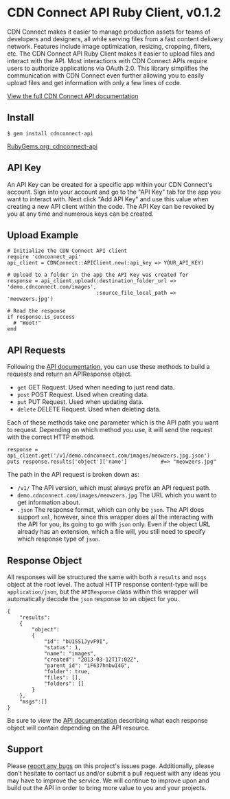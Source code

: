 # CDN Connect API Ruby Client, v0.1.2

CDN Connect makes it easier to manage production assets for teams of developers and designers, all while serving files from a fast content delivery network. Features include image optimization, resizing, cropping, filters, etc. The CDN Connect API Ruby Client makes it easier to upload files and interact with the API. Most interactions with CDN Connect APIs require users to authorize applications via OAuth 2.0. This library simplifies the communication with CDN Connect even further allowing you to easily upload files and get information with only a few lines of code.

[View the full CDN Connect API documentation](http://api.cdnconnect.com/)

## Install

    $ gem install cdnconnect-api

[RubyGems.org: cdnconnect-api](https://rubygems.org/gems/cdnconnect-api)


## API Key

An API Key can be created for a specific app within your CDN Connect's account. Sign into your account and go to the "API Key" tab for the app you want to interact with. Next click "Add API Key" and use this value when creating a new API client within the code. The API Key can be revoked
by you at any time and numerous keys can be created.


## Upload Example

    # Initialize the CDN Connect API client
    require 'cdnconnect_api'
    api_client = CDNConnect::APIClient.new(:api_key => YOUR_API_KEY)
    
    # Upload to a folder in the app the API Key was created for
    response = api_client.upload(:destination_folder_url => 'demo.cdnconnect.com/images', 
                                 :source_file_local_path => 'meowzers.jpg')

    # Read the response
    if response.is_success
      # "Woot!"
    end


## API Requests

Following the [API documentation](http://api.cdnconnect.com/), you can use these methods to  build a requests and return an APIResponse object.

* `get` GET Request. Used when needing to just read data.
* `post` POST Request. Used when creating data.
* `put` PUT Request. Used when updating data.
* `delete` DELETE Request. Used when deleting data.

Each of these methods take one parameter which is the API path you want to request. Depending on which method you use, it will send the request with the correct HTTP method.

    response = api_client.get('/v1/demo.cdnconnect.com/images/meowzers.jpg.json')
    puts response.results['object']['name']           #=> "meowzers.jpg"

The path in the API request is broken down as:

* `/v1/` The API version, which must always prefix an API request path.
* `demo.cdnconnect.com/images/meowzers.jpg` The URL which you want to get information about.
* `.json` The response format, which can only be `json`. The API does support `xml`, however,
  since this wrapper does all the interacting with the API for you, its going to go with `json` only. Even if the object URL already has an extension, which a file will, you still need to specify which response type of `json`.


## Response Object

All responses will be structured the same with both a `results` and `msgs` object at the root level. The actual HTTP response content-type will be `application/json`, but the `APIResponse` class within this wrapper will automatically decode the `json` response to an object for you.

    {
        "results":
        {
            "object":
            {
                "id": "bU1SS1JyvF9I", 
                "status": 1,
                "name": "images",
                "created": "2013-03-12T17:02Z",
                "parent_id": "iF637hnbwI4G",
                "folder": true, 
                "files": [],
                "folders": []
            }
        },
        "msgs":[]
    }

Be sure to view the [API documentation](http://api.cdnconnect.com/) describing what each response object will contain depending on the API resource.


## Support

Please [report any bugs](https://github.com/cdnconnect/cdnconnect-api-ruby/issues) on this project's issues page. Additionally, please don't hesitate to contact us and/or submit a pull request with any ideas you may have to improve the service. We will continue to improve upon and build out the API in order to bring more value to you and your projects.

